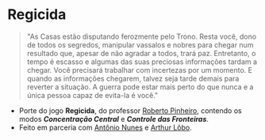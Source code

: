 # Regicida
> "As Casas estão disputando ferozmente pelo Trono. Resta você, dono de todos os segredos, manipular vassalos e nobres para chegar num resultado que, apesar de não agradar a todos, trará paz. Entretanto, o tempo é escasso e algumas das suas preciosas informações tardam a chegar. Você precisará trabalhar com incertezas por um momento. E quando as informações chegarem, talvez seja tarde demais para reverter a situação. A guerra pode estar mais perto do que nunca e a única pessoa capaz de evita-la é você."
- Porte do jogo **Regicida**, do professor [Roberto Pinheiro](https://pinheirobg.com/index.php/portfolio/regicida/), contendo os modos ***Concentração Central*** e ***Controle das Fronteiras***.
- Feito em parceria com [Antônio Nunes](https://github.com/AntonioNunessz) e [Arthur Lôbo](https://github.com/OArthr).
